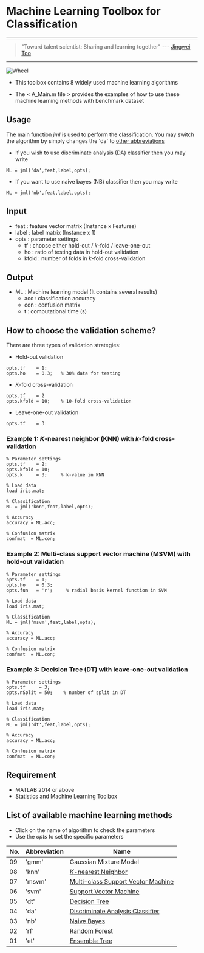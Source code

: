 # Machine Learning Toolbox for Classification

---
> "Toward talent scientist: Sharing and learning together"
>  --- [Jingwei Too](https://jingweitoo.wordpress.com/)
---

![Wheel](https://www.mathworks.com/matlabcentral/mlc-downloads/downloads/f9d2bb8c-ebfe-4590-b88c-d4ff92fa6f8f/c4229dd2-aaa5-4146-bafa-4fcccb2b1d30/images/screenshot.PNG) 

* This toolbox contains 8 widely used machine learning algorithms   

* The < A_Main.m file > provides the examples of how to use these machine learning methods with benchmark dataset 

## Usage
The main function *jml* is used to perform the classification. You may switch the algorithm by simply changes the 'da' to [other abbreviations](/README.md#list-of-available-machine-learning-methods)   
* If you wish to use discriminate analysis (DA) classifier then you may write
```code 
ML = jml('da',feat,label,opts); 
```

* If you want to use naive bayes (NB) classifier then you may write
```code 
ML = jml('nb',feat,label,opts); 
```

## Input
* feat    : feature vector matrix (Instance x Features)
* label   : label matrix (Instance x 1)
* opts    : parameter settings
  + tf    : choose either hold-out / *k*-fold / leave-one-out
  + ho    : ratio of testing data in hold-out validation
  + kfold : number of folds in *k*-fold cross-validation

## Output
* ML : Machine learning model (It contains several results)  
  + acc : classification accuracy 
  + con : confusion matrix
  + t   : computational time (s)

## How to choose the validation scheme?
There are three types of validation strategies:
  + Hold-out validation
```code 
opts.tf    = 1;
opts.ho    = 0.3;   % 30% data for testing 
```
  + *K*-fold cross-validation
```code 
opts.tf    = 2
opts.kfold = 10;    % 10-fold cross-validation
```
  + Leave-one-out validation
```code 
opts.tf    = 3 
```
  

### Example 1: *K*-nearest neighbor (KNN) with *k*-fold cross-validation
```code 
% Parameter settings
opts.tf    = 2;     
opts.kfold = 10;    
opts.k     = 3;     % k-value in KNN

% Load data
load iris.mat;

% Classification
ML = jml('knn',feat,label,opts);

% Accuracy
accuracy = ML.acc; 

% Confusion matrix
confmat  = ML.con;

```

### Example 2: Multi-class support vector machine  (MSVM) with hold-out validation
```code 
% Parameter settings
opts.tf    = 1;     
opts.ho    = 0.3;       
opts.fun   = 'r';     % radial basis kernel function in SVM

% Load data
load iris.mat;

% Classification
ML = jml('msvm',feat,label,opts);

% Accuracy
accuracy = ML.acc; 

% Confusion matrix
confmat  = ML.con;

```

### Example 3: Decision Tree (DT) with leave-one-out validation
```code 
% Parameter settings
opts.tf     = 3;          
opts.nSplit = 50;    % number of split in DT 

% Load data
load iris.mat;

% Classification
ML = jml('dt',feat,label,opts);

% Accuracy
accuracy = ML.acc; 

% Confusion matrix
confmat  = ML.con;

```


## Requirement
* MATLAB 2014 or above
* Statistics and Machine Learning Toolbox


## List of available machine learning methods
* Click on the name of algorithm to check the parameters 
* Use the *opts* to set the specific parameters  

| No. | Abbreviation | Name                                                                              | 
|-----|--------------|-----------------------------------------------------------------------------------|
| 09  | 'gmm'        | Gaussian Mixture Model                                                            | 
| 08  | 'knn'        | [*K*-nearest Neighbor](/Description.md#k-nearest-neighbor-knn)                    |
| 07  | 'msvm'       | [Multi-class Support Vector Machine](/Description.md#support-vector-machine-svm)  |
| 06  | 'svm'        | [Support Vector Machine](/Description.md#support-vector-machine-svm)              |
| 05  | 'dt'         | [Decision Tree](/Description.md#decision-tree-dt)                                 |
| 04  | 'da'         | [Discriminate Analysis Classifier](/Description.md#discriminate-analysis-da)      |
| 03  | 'nb'         | [Naive Bayes](/Description.md#naive-bayes-nb)                                     |
| 02  | 'rf'         | [Random Forest](Description.md#random-forest-rf)                                  |
| 01  | 'et'         | [Ensemble Tree](Description.md#ensemble-tree-et)                                  |                    




